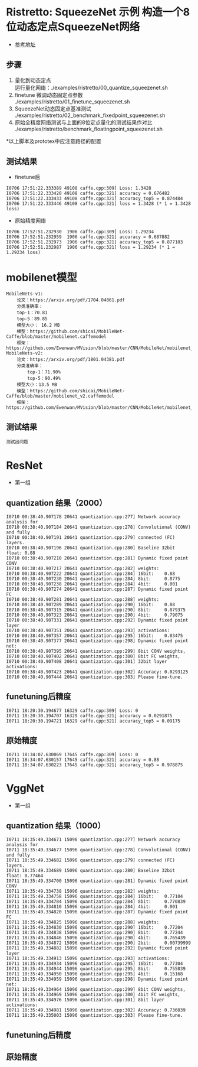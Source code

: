 # Ristretto: SqueezeNet 示例 构造一个8位动态定点SqueezeNet网络
* [参考地址](https://github.com/Melodyllsu/MVision/tree/master/CNN/Deep_Compression/quantization/Ristretto#ristretto-squeezenet-%E7%A4%BA%E4%BE%8B-%E6%9E%84%E9%80%A0%E4%B8%80%E4%B8%AA8%E4%BD%8D%E5%8A%A8%E6%80%81%E5%AE%9A%E7%82%B9squeezenet%E7%BD%91%E7%BB%9C)
## 步骤
1. 量化到动态定点  
运行量化网络：./examples/ristretto/00_quantize_squeezenet.sh
2. finetune 微调动态固定点参数  
./examples/ristretto/01_finetune_squeezenet.sh  
3. SqueezeNet动态固定点基准测试  
./examples/ristretto/02_benchmark_fixedpoint_squeezenet.sh
4. 原始全精度网络测试与上面的8位定点量化的测试结果作对比  
./examples/ristretto/benchmark_floatingpoint_squeezenet.sh

*以上脚本及prototex中应注意路径的配置

## 测试结果
- finetune后  
```
I0706 17:51:22.333389 49108 caffe.cpp:309] Loss: 1.3428
I0706 17:51:22.333420 49108 caffe.cpp:321] accuracy = 0.676482
I0706 17:51:22.333433 49108 caffe.cpp:321] accuracy_top5 = 0.874484
I0706 17:51:22.333446 49108 caffe.cpp:321] loss = 1.3428 (* 1 = 1.3428 loss)

```

- 原始精度网络  
```
I0706 17:52:51.232930  1906 caffe.cpp:309] Loss: 1.29234
I0706 17:52:51.232959  1906 caffe.cpp:321] accuracy = 0.687882
I0706 17:52:51.232973  1906 caffe.cpp:321] accuracy_top5 = 0.877103
I0706 17:52:51.232987  1906 caffe.cpp:321] loss = 1.29234 (* 1 = 1.29234 loss)
```
# mobilenet模型
```
MobileNets-v1:
    论文：https://arxiv.org/pdf/1704.04861.pdf
    分类准确率：
    top-1：70.81
    top-5：89.85 
    模型大小： 16.2 MB
    模型：https://github.com/shicai/MobileNet-Caffe/blob/master/mobilenet.caffemodel
    框架：https://github.com/Ewenwan/MVision/blob/master/CNN/MobileNet/mobilenet_v1_deploy.prototxt
MobileNets-v2:
    论文：https://arxiv.org/pdf/1801.04381.pdf
    分类准确率：
        top-1：71.90%
        top-5：90.49%
    模型大小：13.5 MB
    模型：https://github.com/shicai/MobileNet-Caffe/blob/master/mobilenet_v2.caffemodel
    框架：https://github.com/Ewenwan/MVision/blob/master/CNN/MobileNet/mobilenet_v2_deploy.prototxt
```
## 测试结果

```
测试出问题
```

# ResNet

- 第一组
## quantization 结果（2000）
```
I0710 00:38:40.907178 20641 quantization.cpp:277] Network accuracy analysis for
I0710 00:38:40.907184 20641 quantization.cpp:278] Convolutional (CONV) and fully
I0710 00:38:40.907191 20641 quantization.cpp:279] connected (FC) layers.
I0710 00:38:40.907196 20641 quantization.cpp:280] Baseline 32bit float: 0.88
I0710 00:38:40.907210 20641 quantization.cpp:281] Dynamic fixed point CONV
I0710 00:38:40.907217 20641 quantization.cpp:282] weights: 
I0710 00:38:40.907222 20641 quantization.cpp:284] 16bit: 	0.88
I0710 00:38:40.907230 20641 quantization.cpp:284] 8bit: 	0.8775
I0710 00:38:40.907238 20641 quantization.cpp:284] 4bit: 	0.001
I0710 00:38:40.907274 20641 quantization.cpp:287] Dynamic fixed point FC
I0710 00:38:40.907281 20641 quantization.cpp:288] weights: 
I0710 00:38:40.907289 20641 quantization.cpp:290] 16bit: 	0.88
I0710 00:38:40.907315 20641 quantization.cpp:290] 8bit: 	0.879375
I0710 00:38:40.907323 20641 quantization.cpp:290] 4bit: 	0.79075
I0710 00:38:40.907331 20641 quantization.cpp:292] Dynamic fixed point layer
I0710 00:38:40.907351 20641 quantization.cpp:293] activations:
I0710 00:38:40.907357 20641 quantization.cpp:295] 16bit: 	0.03475
I0710 00:38:40.907377 20641 quantization.cpp:298] Dynamic fixed point net:
I0710 00:38:40.907395 20641 quantization.cpp:299] 8bit CONV weights,
I0710 00:38:40.907402 20641 quantization.cpp:300] 8bit FC weights,
I0710 00:38:40.907408 20641 quantization.cpp:301] 32bit layer activations:
I0710 00:38:40.907423 20641 quantization.cpp:302] Accuracy: 0.0293125
I0710 00:38:40.907444 20641 quantization.cpp:303] Please fine-tune.
```
## funetuning后精度
```
I0711 18:20:30.194677 16329 caffe.cpp:309] Loss: 0
I0711 18:20:30.194707 16329 caffe.cpp:321] accuracy = 0.0291875
I0711 18:20:30.194721 16329 caffe.cpp:321] accuracy_top5 = 0.09175
```
## 原始精度
```
I0711 18:34:07.630069 17645 caffe.cpp:309] Loss: 0
I0711 18:34:07.630157 17645 caffe.cpp:321] accuracy = 0.88
I0711 18:34:07.630223 17645 caffe.cpp:321] accuracy_top5 = 0.978875

```

# VggNet
- 第一组
## quantization 结果（1000）
```
I0711 18:35:49.334671 15096 quantization.cpp:277] Network accuracy analysis for
I0711 18:35:49.334677 15096 quantization.cpp:278] Convolutional (CONV) and fully
I0711 18:35:49.334682 15096 quantization.cpp:279] connected (FC) layers.
I0711 18:35:49.334689 15096 quantization.cpp:280] Baseline 32bit float: 0.77464
I0711 18:35:49.334700 15096 quantization.cpp:281] Dynamic fixed point CONV
I0711 18:35:49.334738 15096 quantization.cpp:282] weights: 
I0711 18:35:49.334758 15096 quantization.cpp:284] 16bit: 	0.77104
I0711 18:35:49.334784 15096 quantization.cpp:284] 8bit: 	0.770839
I0711 18:35:49.334810 15096 quantization.cpp:284] 4bit: 	0.001
I0711 18:35:49.334820 15096 quantization.cpp:287] Dynamic fixed point FC
I0711 18:35:49.334825 15096 quantization.cpp:288] weights: 
I0711 18:35:49.334830 15096 quantization.cpp:290] 16bit: 	0.77204
I0711 18:35:49.334838 15096 quantization.cpp:290] 8bit: 	0.77244
I0711 18:35:49.334846 15096 quantization.cpp:290] 4bit: 	0.765439
I0711 18:35:49.334872 15096 quantization.cpp:290] 2bit: 	0.00739999
I0711 18:35:49.334882 15096 quantization.cpp:292] Dynamic fixed point layer
I0711 18:35:49.334913 15096 quantization.cpp:293] activations:
I0711 18:35:49.334934 15096 quantization.cpp:295] 16bit: 	0.77304
I0711 18:35:49.334944 15096 quantization.cpp:295] 8bit: 	0.755839
I0711 18:35:49.334950 15096 quantization.cpp:295] 4bit: 	0.15168
I0711 18:35:49.334959 15096 quantization.cpp:298] Dynamic fixed point net:
I0711 18:35:49.334964 15096 quantization.cpp:299] 8bit CONV weights,
I0711 18:35:49.334969 15096 quantization.cpp:300] 4bit FC weights,
I0711 18:35:49.334976 15096 quantization.cpp:301] 8bit layer activations:
I0711 18:35:49.334981 15096 quantization.cpp:302] Accuracy: 0.736039
I0711 18:35:49.335003 15096 quantization.cpp:303] Please fine-tune.
```

## funetuning后精度


## 原始精度
